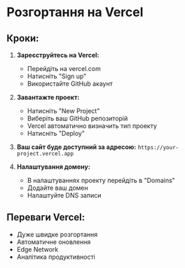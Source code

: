 # Розгортання на Vercel

## Кроки:

1. **Зареєструйтесь на Vercel:**
   - Перейдіть на vercel.com
   - Натисніть "Sign up"
   - Використайте GitHub акаунт

2. **Завантажте проект:**
   - Натисніть "New Project"
   - Виберіть ваш GitHub репозиторій
   - Vercel автоматично визначить тип проекту
   - Натисніть "Deploy"

3. **Ваш сайт буде доступний за адресою:**
   `https://your-project.vercel.app`

4. **Налаштування домену:**
   - В налаштуваннях проекту перейдіть в "Domains"
   - Додайте ваш домен
   - Налаштуйте DNS записи

## Переваги Vercel:
- Дуже швидке розгортання
- Автоматичне оновлення
- Edge Network
- Аналітика продуктивності 